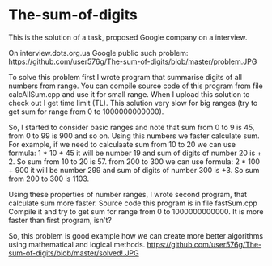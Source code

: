 # The-sum-of-digits
This is the solution of a task, proposed Google company on a interview.

On interview.dots.org.ua Google public such problem:
https://github.com/user576g/The-sum-of-digits/blob/master/problem.JPG

To solve this problem first I wrote program that summarise digits of all numbers from range.
You can compile source code of this program from file calcAllSum.cpp and use it for small range. 
When I upload this solution to check out I get time limit (TL).
This solution very slow for big ranges (try to get sum for range from 0 to 1000000000000).

So, I started to consider basic ranges and note that sum from 0 to 9 is 45, from 0 to 99 is 900 and so on.
Using this numbers we faster calculate sum. For example, if we need to calculaate sum from 10 to 20 we can use formula:
1 * 10 + 45 it will be number 19 and sum of digits of number 20 is + 2. So sum from 10 to 20 is 57.
from 200 to 300 we can use formula:
2 * 100 + 900 it will be number 299 and sum of digits of number 300 is +3. So sum from 200 to 300 is 1103.

Using these properties of number ranges, I wrote second program, that calculate sum more faster.
Source code this program is in file fastSum.cpp Compile it and try to get sum for range from 0 to 1000000000000.
It is more faster than first program, isn't?

So, this problem is good example how we can create more better algorithms using mathematical and logical methods.
https://github.com/user576g/The-sum-of-digits/blob/master/solved!.JPG
